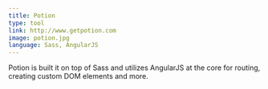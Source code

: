 ```yaml
---
title: Potion
type: tool
link: http://www.getpotion.com
image: potion.jpg
language: Sass, AngularJS
---
```


Potion is built it on top of Sass and utilizes AngularJS at the core for routing, creating custom DOM elements and more.
